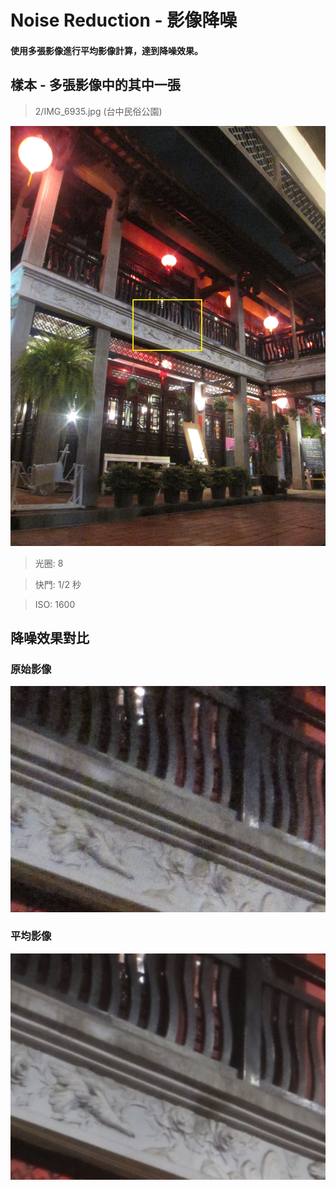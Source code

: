 # Noise Reduction - 影像降噪

#### 使用多張影像進行平均影像計算，達到降噪效果。


## 樣本 - 多張影像中的其中一張
> 2/IMG_6935.jpg (台中民俗公園)

![](https://github.com/elviselle/noise_reduction_image_averaging/blob/master/.readme_imgs/IMG_6935.jpg)

> 光圈: 8

> 快門: 1/2 秒

> ISO: 1600


## 降噪效果對比
### 原始影像 

![](https://github.com/elviselle/noise_reduction_image_averaging/blob/master/.readme_imgs/sample.png)

### 平均影像

![](https://github.com/elviselle/noise_reduction_image_averaging/blob/master/.readme_imgs/averaging_result.png)
